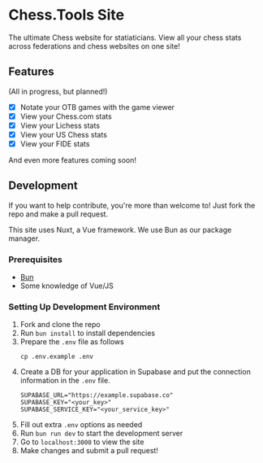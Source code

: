 # Chess.Tools Site

The ultimate Chess website for statiaticians. View all your chess stats across federations and chess websites on one site!

## Features

(All in progress, but planned!)

- [x] Notate your OTB games with the game viewer
- [x] View your Chess.com stats
- [x] View your Lichess stats
- [x] View your US Chess stats
- [x] View your FIDE stats

And even more features coming soon!

## Development

If you want to help contribute, you're more than welcome to! Just fork the repo and make a pull request.

This site uses Nuxt, a Vue framework. We use Bun as our package manager.

### Prerequisites

- [Bun](https://bun.sh)
- Some knowledge of Vue/JS

### Setting Up Development Environment

1. Fork and clone the repo
2. Run `bun install` to install dependencies
3. Prepare the `.env` file as follows
    ```
    cp .env.example .env
    ```
4. Create a DB for your application in Supabase and put the connection information in the `.env` file.
    ```
    SUPABASE_URL="https://example.supabase.co"
    SUPABASE_KEY="<your_key>"
    SUPABASE_SERVICE_KEY="<your_service_key>"
    ```
5. Fill out extra `.env` options as needed
6. Run `bun run dev` to start the development server
7. Go to `localhost:3000` to view the site
8. Make changes and submit a pull request!
